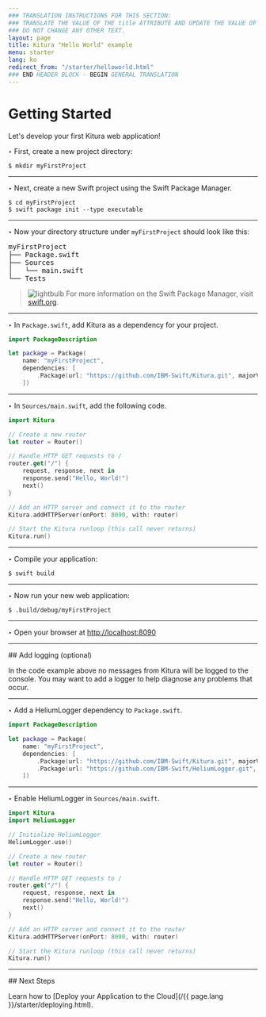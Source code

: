 ```yaml
---
### TRANSLATION INSTRUCTIONS FOR THIS SECTION:
### TRANSLATE THE VALUE OF THE title ATTRIBUTE AND UPDATE THE VALUE OF THE lang ATTRIBUTE.
### DO NOT CHANGE ANY OTHER TEXT.
layout: page
title: Kitura "Hello World" example
menu: starter
lang: ko
redirect_from: "/starter/helloworld.html"
### END HEADER BLOCK - BEGIN GENERAL TRANSLATION
---
```


<div class="titleBlock">
	<h1>Getting Started</h1>
	<p>Let's develop your first Kitura web application!</p>
</div>

<span class="arrow">&#8227;</span> First, create a new project directory:

```
$ mkdir myFirstProject
```

---
<span class="arrow">&#8227;</span> Next, create a new Swift project using the Swift Package Manager.

```
$ cd myFirstProject
$ swift package init --type executable
```

---
<span class="arrow">&#8227;</span> Now your directory structure under `myFirstProject` should look like this:

<pre>
myFirstProject
├── Package.swift
├── Sources
│   └── main.swift
└── Tests
</pre>

> ![lightbulb] For more information on the Swift Package Manager, visit [swift.org](https://swift.org/package-manager).

---
<span class="arrow">&#8227;</span> In `Package.swift`, add Kitura as a dependency for your project.

```swift
import PackageDescription

let package = Package(
    name: "myFirstProject",
    dependencies: [
        .Package(url: "https://github.com/IBM-Swift/Kitura.git", majorVersion: 1, minor: 1)
    ])
```

---
<span class="arrow">&#8227;</span> In `Sources/main.swift`, add the following code.

```swift
import Kitura

// Create a new router
let router = Router()

// Handle HTTP GET requests to /
router.get("/") {
    request, response, next in
    response.send("Hello, World!")
    next()
}

// Add an HTTP server and connect it to the router
Kitura.addHTTPServer(onPort: 8090, with: router)

// Start the Kitura runloop (this call never returns)
Kitura.run()
```

---
<span class="arrow">&#8227;</span> Compile your application:

```
$ swift build
```

---
<span class="arrow">&#8227;</span> Now run your new web application:

```
$ .build/debug/myFirstProject
```
---
<span class="arrow">&#8227;</span> Open your browser at [http://localhost:8090](http://localhost:8090)


<hr>
## Add logging (optional)

 In the code example above no messages from Kitura will be logged to the console. You may want to add a logger to help diagnose any problems that occur.

---
<span class="arrow">&#8227;</span> Add a HeliumLogger dependency to `Package.swift`.

```swift
import PackageDescription

let package = Package(
    name: "myFirstProject",
    dependencies: [
        .Package(url: "https://github.com/IBM-Swift/Kitura.git", majorVersion: 1, minor: 1),
        .Package(url: "https://github.com/IBM-Swift/HeliumLogger.git", majorVersion: 1, minor: 1)
    ])
```
---
<span class="arrow">&#8227;</span> Enable HeliumLogger in `Sources/main.swift`.


```swift
import Kitura
import HeliumLogger

// Initialize HeliumLogger
HeliumLogger.use()

// Create a new router
let router = Router()

// Handle HTTP GET requests to /
router.get("/") {
    request, response, next in
    response.send("Hello, World!")
    next()
}

// Add an HTTP server and connect it to the router
Kitura.addHTTPServer(onPort: 8090, with: router)

// Start the Kitura runloop (this call never returns)
Kitura.run()
```
<hr>
## Next Steps

Learn how to [Deploy your Application to the Cloud](/{{ page.lang }}/starter/deploying.html).


[lightbulb]: ../../assets/lightbulb-yellow.png
